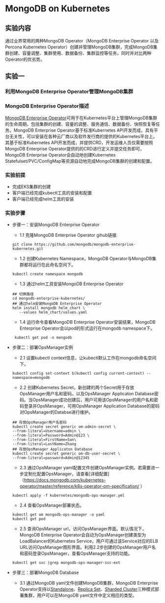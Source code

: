 # MongoDB on Kubernetes

## 实验内容

通过业界常用的两种MongoDB Operator（MongoDB Enterprise Operator 以及 Percona Kubernetes Operator）创建并管理MongoDB集群，完成MongoDB集群创建、容量调整、集群使用、数据备份、集群监控等任务，同时并对比两种Operator的优劣势。

## 实验一
### 利用MongoDB Enterprise Operator管理MongoDB集群

### MongoDB Enterprise Operator描述
[MongoDB Enterprise Operator](https://docs.mongodb.com/kubernetes-operator/master/)可用于在Kubernetes平台上管理MongoDB集群的生命周期，包括集群的创建、容量的调整、服务通信、数据备份、快照恢复等任务。MongoDB Enterprise Operator基于标准Kubernetes API开发而成，具有平台无关性，可以安装在各种云厂商以及软件发行商的提供的Kubernetes平台上。其基于标准Kubernetes API开发而成，并提供CRD，开发运维人员仅需要按照MongoDB Enterprise Operator提供的的CRD进行定义并提交任务即可，MongoDB Enterprise Operator会自动地创建Kubernetes Statefulset/PVC/ConfigMap等资源自动地完成MongoDB集群的创建和配置。

### 实验前提
- 完成EKS集群的创建
- 客户端已经完成kubectl工具的安装和配置
- 客户端已经完成helm工具的安装

### 实验步骤
- 步骤一：安装MongoDB Enterprise Operator
  - 1.1 克隆MongoDB Enterprise Operator gihub链接.
  ```
  git clone https://github.com/mongodb/mongodb-enterprise-kubernetes.git
  ```
  - 1.2 创建Kubernetes Namespace，MongoDB Operator与MongoDB集群都将运行在此命名空间下。
  ```
  kubectl create namespace mongodb
  ```
  - 1.3 通过helm工具安装MongoDB Enterprise Operator
  ```
  ## 切换路径
  cd mongodb-enterprise-kubernetes/
  ## 通过helm安装MongoDB Enterprise Operator
  helm install mongodb helm_chart \
     --values helm_chart/values.yaml
  ```
  - 1.4 运行命令查看MongoDB Enterprise Operator安装结果，MongoDB Enterprise Operator会以pod的形式运行在mongodb namespace下。
  ```
   kubectl get pod -n mongodb 
  ```
- 步骤二：部署OpsManager实例
  - 2.1 设置kubectl context信息，让kubectl默认工作在mongodb命名空间下。
  ```
  kubectl config set-context $(kubectl config current-context) --namespace=mongodb
  ```
  - 2.2 创建Kubernetes Secret，新创建的两个Secret用于存放OpsManager用户名和密码，以及OpsManager Applicaton Database密码。当OpsManager成功创建后，用户可用该OpsManager的用户名和密码登录并OpsManager，可用OpsManager Application Database的密码对OpsManager的Databse进行维护。
  ```
  ## 存放OpsManager用户名密码
  kubectl create secret generic om-admin-secret \
  --from-literal=Username=admin \
  --from-literal=Password=Admin@123 \
  --from-literal=FirstName=San\
  --from-literal=LastName=Zhang
  ## 存放OpsManager Applicaton Database
  kubectl create secret generic om-db-user-secret \
  --from-literal=password=Admin@12345
  ```
  - 2.3 通过OpsManager yaml配置文件创建OpsManager实例。若需要进一步定制化配置OpsManager，请查看[详细配置]（https://docs.mongodb.com/kubernetes-operator/master/reference/k8s-operator-om-specification/ ）
  ```
  kubectl apply -f kubernetes/mongodb-ops-manager.yml
  ```
  - 2.4 查看OpsManager部署状态。
  ```
  kubectl get om mongodb-ops-manager -o yaml
  kubectl get pod
  ```
  - 2.5 查询OpsManager url，访问OpsManager界面。默认情况下，MongoDB Enterprise Operator会自动为OpsManager创建类型为LoadBalancer的Kubernetes Service，用户可通过该Service对应的ELB URL访问OpsManager图形界面。利用2.2步创建的OpsManager用户名和密码登录OpsManager，查看OpsManager支持的功能。
  ```
  kubectl get svc |grep mongodb-ops-manager-svc-ext 
  ```

- 步骤三：部署MongoDB Database
  - 3.1 通过MongoDB yaml文件创建MongoDB集群，MongoDB Enterprise Operator支持以[Standalone](https://docs.mongodb.com/kubernetes-operator/master/tutorial/deploy-standalone/)、[Replica Set](https://docs.mongodb.com/kubernetes-operator/master/tutorial/deploy-replica-set/)、[Sharded Cluster](https://docs.mongodb.com/kubernetes-operator/master/tutorial/deploy-replica-set/)三种模式部署集群，用户可以在MongoDB yaml文件中定义相应的类型。
